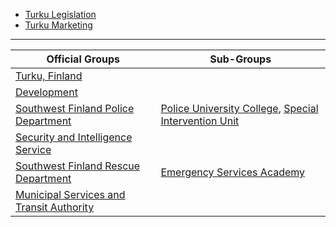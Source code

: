 * [Turku Legislation](https://github.com/Turku-FI-Roblox/Turku-Legislation)
* [Turku Marketing](https://github.com/Turku-FI-Roblox/Turku-Marketing)

---

| **Official Groups** | **Sub-Groups** |
|---|---|
| [Turku, Finland](https://www.roblox.com/groups/34326814/Turku-Finland#!/about) |
| [Development](https://www.roblox.com/groups/35171099/TKU-Development#!/about) |
| [Southwest Finland Police Department](https://www.roblox.com/groups/34903378/TKU-Southwest-Finland-Police-Department#!/about) | [Police University College](https://www.roblox.com/groups/34903350/TKU-Police-University-College#!/about), [Special Intervention Unit](https://www.roblox.com/groups/34903374/TKU-Police-Special-Intervention-Unit#!/about)
| [Security and Intelligence Service](https://www.roblox.com/groups/34327987/TKU-Finnish-Security-and-Intelligence-Service#!/about) |
| [Southwest Finland Rescue Department](https://www.roblox.com/groups/34327993/TKU-Southwest-Finland-Rescue-Department#!/about) | [Emergency Services Academy](https://www.roblox.com/groups/34903383/TKU-Emergency-Services-Academy#!/about)
| [Municipal Services and Transit Authority](https://www.roblox.com/groups/34328023/TKU-Municipal-Services-and-Transit-Authority#!/about) |
